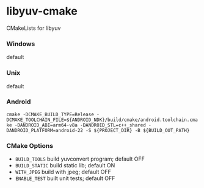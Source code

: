 # libyuv-cmake
CMakeLists for libyuv

### Windows
default

### Unix
default

### Android
`cmake -DCMAKE_BUILD_TYPE=Release -DCMAKE_TOOLCHAIN_FILE=${ANDROID_NDK}/build/cmake/android.toolchain.cmake -DANDROID_ABI=arm64-v8a -DANDROID_STL=c++_shared -DANDROID_PLATFORM=android-22 -S ${PROJECT_DIR} -B ${BUILD_OUT_PATH}`

### CMake Options
* `BUILD_TOOLS` build yuvconvert program; default OFF
* `BUILD_STATIC` build static lib; default ON
* `WITH_JPEG` build with jpeg; default OFF
* `ENABLE_TEST` built unit tests; default OFF
